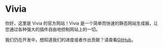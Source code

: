 # Vivia

你好，这里是 Vivia 的官方网站！Vivia 是一个简单而快速的静态网站生成器，让您通过各种强大的插件自由地控制网站上的一切。

我们仍在开发中，想知道我们的进度或者作出贡献？请查看[GitHub](https://github.com/saurlax/vivia)。
